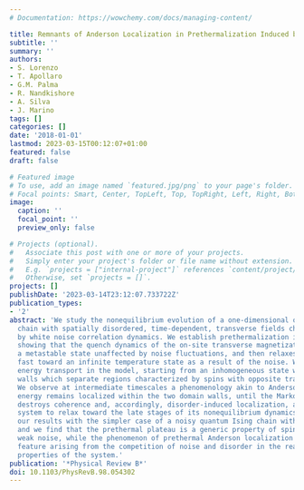 ```yaml
---
# Documentation: https://wowchemy.com/docs/managing-content/

title: Remnants of Anderson Localization in Prethermalization Induced by White Noise
subtitle: ''
summary: ''
authors:
- S. Lorenzo
- T. Apollaro
- G.M. Palma
- R. Nandkishore
- A. Silva
- J. Marino
tags: []
categories: []
date: '2018-01-01'
lastmod: 2023-03-15T00:12:07+01:00
featured: false
draft: false

# Featured image
# To use, add an image named `featured.jpg/png` to your page's folder.
# Focal points: Smart, Center, TopLeft, Top, TopRight, Left, Right, BottomLeft, Bottom, BottomRight.
image:
  caption: ''
  focal_point: ''
  preview_only: false

# Projects (optional).
#   Associate this post with one or more of your projects.
#   Simply enter your project's folder or file name without extension.
#   E.g. `projects = ["internal-project"]` references `content/project/deep-learning/index.md`.
#   Otherwise, set `projects = []`.
projects: []
publishDate: '2023-03-14T23:12:07.733722Z'
publication_types:
- '2'
abstract: 'We study the nonequilibrium evolution of a one-dimensional quantum Ising
  chain with spatially disordered, time-dependent, transverse fields characterized
  by white noise correlation dynamics. We establish prethermalization in this model,
  showing that the quench dynamics of the on-site transverse magnetization first approaches
  a metastable state unaffected by noise fluctuations, and then relaxes exponentially
  fast toward an infinite temperature state as a result of the noise. We also consider
  energy transport in the model, starting from an inhomogeneous state with two domain
  walls which separate regions characterized by spins with opposite transverse magnetization.
  We observe at intermediate timescales a phenomenology akin to Anderson localization:
  energy remains localized within the two domain walls, until the Markovian noise
  destroys coherence and, accordingly, disorder-induced localization, allowing the
  system to relax toward the late stages of its nonequilibrium dynamics. We compare
  our results with the simpler case of a noisy quantum Ising chain without disorder,
  and we find that the prethermal plateau is a generic property of spin chains with
  weak noise, while the phenomenon of prethermal Anderson localization is a specific
  feature arising from the competition of noise and disorder in the real-time transport
  properties of the system.'
publication: '*Physical Review B*'
doi: 10.1103/PhysRevB.98.054302
---
```

